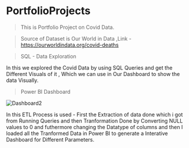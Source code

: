 # PortfolioProjects

> This is Portfolio Project on Covid Data.

> Source of Dataset is Our World in Data
  ,Link - https://ourworldindata.org/covid-deaths



>SQL - Data Exploration

In this we explored the Covid Data by using SQL Queries and get the Different Visuals of it , Which we can use in Our Dashboard to show the data                 Visually.

  
  
>Power BI Dashboard



![Dashboard2](https://user-images.githubusercontent.com/71584625/216650011-1470d058-071f-4ebc-85b6-52fc99a5dba8.png)

In this ETL Process is used - First the Extraction of data done which i got from Running Queries and then Tranformation Done by Converting NULL values to 0 and futhermore changing the Datatype of columns and then I loaded all the Tranformed Data in Power BI to generate a Interative Dashboard for Different Parameters.
